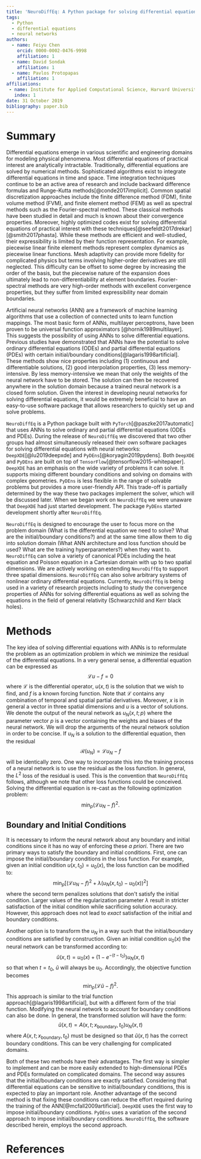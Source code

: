 ```yaml
---
title: 'NeuroDiffEq: A Python package for solving differential equations with neural networks'
tags:
  - Python
  - differential equations
  - neural networks
authors:
  - name: Feiyu Chen
    orcid: 0000-0002-0476-9998
    affiliation: 1
  - name: David Sondak
    affiliation: 1
  - name: Pavlos Protopapas
    affiliation: 1
affiliations:
 - name: Institute for Applied Computational Science, Harvard University, Cambridge, MA, United States
   index: 1
date: 31 October 2019
bibliography: paper.bib
---
```


# Summary

Differential equations emerge in various scientific and engineering domains for modeling physical phenomena.  Most
differential equations of practical interest are analytically intractable.  Traditionally, differential equations are solved
by numerical methods.  Sophisticated algorithms exist to integrate differential equations in time and space.  Time integration
techniques continue to be an active area of research and include backward difference formulas and Runge-Kutta
methods[@conde2017implicit].
Common spatial discretization approaches include the finite difference method (FDM), finite volume method (FVM), and finite
element method (FEM) as well as spectral methods such as the Fourier-spectral method.  These classical methods have been
studied in detail and much is known about their convergence properties.  Moreover, highly optimized codes exist for solving
differential equations of practical interest with these techniques[@seefeldt2017drekar][@smith2017phasta].  While these methods are efficient and well-studied,
their expressibility is limited by their function representation.  For example, piecewise linear finite element methods
represent complex dynamics as piecewise linear functions.  Mesh adaptivity can provide more fidelity for complicated physics
but terms involving higher-order derivatives are still neglected.  This difficulty can be offset to some degree by increasing
the order of the basis, but the piecewise nature of the expansion does ultimately lead to non-differentiability at element
boundaries.  Fourier-spectral methods are very high-order methods with excellent convergence properties, but they
suffer from limited expressibility near domain boundaries.

Artificial neural networks (ANN) are a framework of machine learning algorithms that use a collection of connected units to
learn function mappings. The most basic form of ANNs, multilayer perceptrons, have been proven to be universal function approximators 
[@hornik1989multilayer]. This suggests the possibility of using ANNs to solve differential equations. Previous studies have 
demonstrated that ANNs have the potential to solve ordinary differential equations (ODEs) and partial
differential equations (PDEs) with certain initial/boundary conditions[@lagaris1998artificial]. These methods show nice
properties including (1) continuous and differentiable solutions, (2) good interpolation properties, (3) less
memory-intensive.  By less memory-intensive we mean that only the weights of the neural network have to be stored.  The
solution can then be recovered anywhere in the solution domain because a trained neural network is a closed form solution.
Given the
interest in developing neural networks for solving differential equations, it would be extremely beneficial to have an
easy-to-use software package that allows researchers to quickly set up and solve problems.

``NeuroDiffEq`` is a Python package built with ``PyTorch``[@paszke2017automatic] that uses ANNs to solve ordinary and partial differential
equations (ODEs and PDEs).  During the release of ``NeuroDiffEq`` we discovered that two other groups had almost simultaneously
released their own software packages for solving differential equations with neural networks:  ``DeepXDE``[@lu2019deepxde]
and ``PyDEns``[@koryagin2019pydens]. Both ``DeepXDE`` and ``PyDEns`` are built on top of
``TensorFlow``[@tensorflow2015-whitepaper]. 
``DeepXDE`` has an emphasis on the wide variety of problems it can solve. It supports mixing different boundary conditions and 
solving on domains with complex geometries. ``PyDEns`` is less flexible in the range of solvable problems but provides
a more user-friendly API. This trade-off is partially determined by the way these two packages implement the solver, 
which will be discussed later.  When we began work on ``NeuroDiffEq`` we were unaware that ``DeepXDE`` had just started
development.  The package ``PyDEns`` started development shortly after ``NeuroDiffEq``.

``NeuroDiffEq`` is designed to encourage the user to focus more on the problem domain (What is the differential equation we
need to solve? What are the initial/boundary conditions?) and at the same time allow them to dig into solution domain (What
ANN architecture and loss function should be used? What are the training hyperparameters?) when they want to.  ``NeuroDiffEq`` 
can solve a variety of canonical PDEs including the heat equation and Poisson equation in a Cartesian domain with up to two
spatial dimensions.  We are actively working on extending ``NeuroDiffEq`` to support three spatial dimensions.  ``NeuroDiffEq`` 
can also solve arbitrary systems of nonlinear ordinary differential equations.
Currently, ``NeuroDiffEq`` is being used in a variety of research projects including to study the convergence properties of ANNs 
for solving differential equations as well as solving the equations in the field of general relativity (Schwarzchild and Kerr 
black holes). 

# Methods

The key idea of solving differential equations with ANNs is to reformulate the problem as an optimization problem in which we
minimize the residual of the differential equations.  In a very general sense, a differential equation can be expressed as
$$\mathcal{L}u - f = 0$$
where $\mathcal{L}$ is the differential operator, $u\left(x,t\right)$ is the solution that we wish to find, and $f$ is a known forcing
function.  Note that $\mathcal{L}$ contains any combination of temporal and spatial partial derivatives.  Moreover, $x$ is in
general a vector in three spatial dimensions and $u$ is a vector of solutions.  We denote the output of the neural network as
$u_{N}\left(x, t; p\right)$ where the parameter vector $p$ is a vector containing the weights and biases of the neural
network.  We will drop the arguments of the neural network solution in order to be concise.  If $u_{N}$ is a solution to the
differential equation, then the residual $$\mathcal{R}\left(u_{N}\right) = \mathcal{L}u_{N} - f $$ 
will be identically zero.  One way to incorporate this into the training process of a neural network is to use the residual
as the loss function.  In general, the $L^{2}$ loss of the residual is used.  This is the convention that ``NeuroDiffEq`` follows, 
although we note that other loss functions could be conceived.  Solving the differential equation is re-cast as the following optimization
problem: 
$$
\min_{p}\left(\mathcal{L}u_{N} - f\right)^2.
$$

## Boundary and Initial Conditions
It is necessary to inform the neural network about any boundary and initial conditions since it has no way of enforcing these *a priori*.
There are two primary ways to satisfy the boundary and initial conditions.  First, one can impose the initial/boundary
conditions in the
loss function.  For example, given an initial condition $u\left(x,t_{0}\right) = u_{0}\left(x\right)$, the loss function can
be modified to:
$$
\min_{p}\left[\left(\mathcal{L}u_{N} - f\right)^2 + \lambda\left(u_{N}\left(x,t_{0}\right) - u_0\left(x\right)\right)^2\right]
$$
where the second term penalizes solutions that don't satisfy the initial condition.  Larger values of the regularization
parameter $\lambda$ result in stricter
satisfaction of the initial condition while sacrificing solution accuracy.  However, this approach does not lead to *exact* satisfaction of the initial and
boundary conditions.

Another option is to transform the $u_{N}$ in a way such that the initial/boundary conditions are satisfied by
construction.  Given an initial condition $u_{0}\left(x\right)$ the neural network can be transformed according to:
$$
\widetilde{u}\left(x,t\right) = u_{0}\left(x\right) + \left(1-e^{-\left(t-t_{0}\right)}\right)u_{N}\left(x,t\right)
$$
so that when $t = t_0$, $\widetilde{u}$ will always be $u_0$. Accordingly, the objective function becomes 
$$
\min_{p}\left(\mathcal{L}\widetilde{u} - f\right)^2.
$$
This approach is similar to the trial function approach[@lagaris1998artificial], but with a different form of the trial
function.  Modifying the neural network to account for boundary conditions can also be done.  In general, the transformed
solution will have the form:
$$
\widetilde{u}\left(x,t\right) = A\left(x, t; x_{\text{boundary}}, t_{0}\right)u_{N}\left(x,t\right)
$$
where $A\left(x, t; x_{\text{boundary}}, t_{0}\right)$  must be designed so that $\widetilde{u}\left(x,t\right)$ has the
correct boundary conditions.  This can be very challenging for complicated domains.

Both of these two methods have their advantages. The first way is simpler to implement and can be more easily extended to
high-dimensional PDEs and PDEs formulated on complicated domains. The second way assures that the initial/boundary conditions
are exactly satisfied.  Considering that differential equations can be sensitive to initial/boundary conditions, this is
expected to play an important role. Another advantage of the second method is that fixing these conditions can reduce the
effort required during the training of the ANN[@mcfall2009artificial]. ``DeepXDE`` uses the first way to impose initial/boundary 
conditions. ``PyDEns`` uses a variation of the second approach to impose initial/boundary conditions. ``NeuroDiffEq``, the
software described herein, employs the second approach. 

# References
